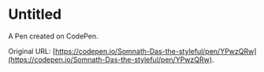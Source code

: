 # Untitled

A Pen created on CodePen.

Original URL: [https://codepen.io/Somnath-Das-the-styleful/pen/YPwzQRw](https://codepen.io/Somnath-Das-the-styleful/pen/YPwzQRw).

